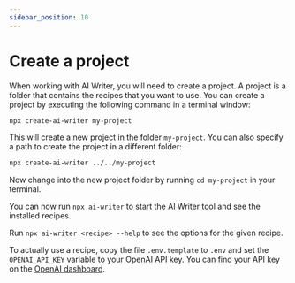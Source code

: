 ```yaml
---
sidebar_position: 10
---
```


# Create a project

When working with AI Writer, you will need to create a project. A project is a folder that contains the recipes that you want to use. You can create a project by executing the following command in a terminal window:
    
```bash
npx create-ai-writer my-project
```

This will create a new project in the folder `my-project`. You can also specify a path to create the project in a different folder:

```bash
npx create-ai-writer ../../my-project
```

Now change into the new project folder by running `cd my-project` in your terminal. 

You can now run `npx ai-writer` to start the AI Writer tool and see the installed recipes.

Run `npx ai-writer <recipe> --help` to see the options for the given recipe.

To actually use a recipe, copy the file `.env.template` to `.env` and set the `OPENAI_API_KEY` variable to your OpenAI API key. You can find your API key on the [OpenAI dashboard](https://platform.openai.com/account/api-keys).
